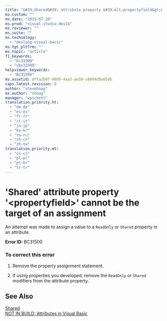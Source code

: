```yaml
---
title: "&#39;Shared&#39; attribute property &#39;&lt;propertyfield&gt;&#39; cannot be the target of an assignment | Microsoft Docs"
ms.custom: ""
ms.date: "2015-07-20"
ms.prod: "visual-studio-dev14"
ms.reviewer: ""
ms.suite: ""
ms.technology: 
  - "devlang-visual-basic"
ms.tgt_pltfrm: ""
ms.topic: "article"
f1_keywords: 
  - "bc31500"
  - "vbc31500"
helpviewer_keywords: 
  - "BC31500"
ms.assetid: dffa2b07-9609-4aa3-ae58-c0804d8a05d6
caps.latest.revision: 8
author: "stevehoag"
ms.author: "shoag"
manager: "wpickett"
translation.priority.ht: 
  - "de-de"
  - "es-es"
  - "fr-fr"
  - "it-it"
  - "ja-jp"
  - "ko-kr"
  - "ru-ru"
  - "zh-cn"
  - "zh-tw"
translation.priority.mt: 
  - "cs-cz"
  - "pl-pl"
  - "pt-br"
  - "tr-tr"
---
```

# &#39;Shared&#39; attribute property &#39;&lt;propertyfield&gt;&#39; cannot be the target of an assignment
An attempt was made to assign a value to a `ReadOnly` or `Shared` property in an attribute.  
  
 **Error ID:** BC31500  
  
### To correct this error  
  
1.  Remove the property assignment statement.  
  
2.  If using properties you developed, remove the `ReadOnly` or `Shared` modifiers from the attribute property.  
  
## See Also  
 [Shared](../../visual-basic/language-reference/modifiers/shared.md)   
 [NOT IN BUILD: Attributes in Visual Basic](http://msdn.microsoft.com/en-us/620bfc0e-4582-4c8b-8432-ebc5c3dccc22)
